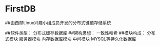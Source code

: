 # FirstDB  
##由西邮Linux兴趣小组成员开发的分布式键值存储系统

##软件类型：
        分布式缓存数据库
##架构思想：
        一致性哈希
##模块构成：
        分布式模块
        服务器模块
        内存数据库模块
        中间模块
        MYSQL等持久化数据库
